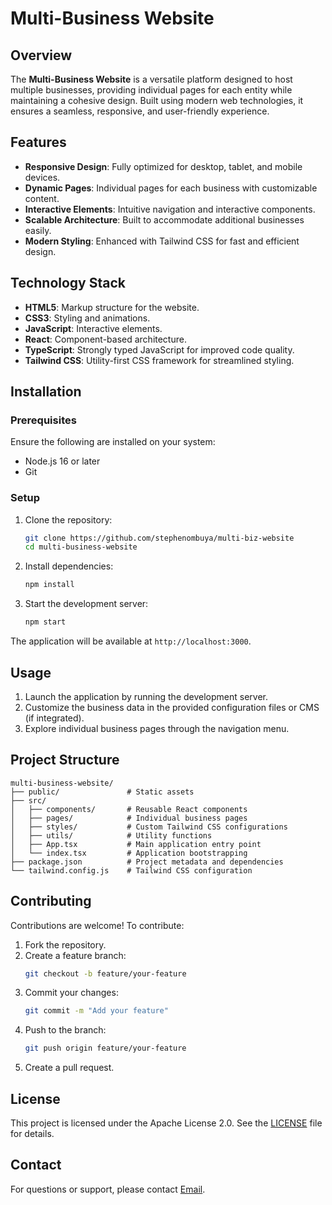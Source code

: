 # Multi-Business Website

## Overview
The **Multi-Business Website** is a versatile platform designed to host multiple businesses, providing individual pages for each entity while maintaining a cohesive design. Built using modern web technologies, it ensures a seamless, responsive, and user-friendly experience.

## Features
- **Responsive Design**: Fully optimized for desktop, tablet, and mobile devices.
- **Dynamic Pages**: Individual pages for each business with customizable content.
- **Interactive Elements**: Intuitive navigation and interactive components.
- **Scalable Architecture**: Built to accommodate additional businesses easily.
- **Modern Styling**: Enhanced with Tailwind CSS for fast and efficient design.

## Technology Stack
- **HTML5**: Markup structure for the website.
- **CSS3**: Styling and animations.
- **JavaScript**: Interactive elements.
- **React**: Component-based architecture.
- **TypeScript**: Strongly typed JavaScript for improved code quality.
- **Tailwind CSS**: Utility-first CSS framework for streamlined styling.

## Installation
### Prerequisites
Ensure the following are installed on your system:
- Node.js 16 or later
- Git

### Setup
1. Clone the repository:
   ```bash
   git clone https://github.com/stephenombuya/multi-biz-website
   cd multi-business-website
   ```
2. Install dependencies:
   ```bash
   npm install
   ```
3. Start the development server:
   ```bash
   npm start
   ```

The application will be available at `http://localhost:3000`.

## Usage
1. Launch the application by running the development server.
2. Customize the business data in the provided configuration files or CMS (if integrated).
3. Explore individual business pages through the navigation menu.

## Project Structure
```plaintext
multi-business-website/
├── public/               # Static assets
├── src/
│   ├── components/       # Reusable React components
│   ├── pages/            # Individual business pages
│   ├── styles/           # Custom Tailwind CSS configurations
│   ├── utils/            # Utility functions
│   ├── App.tsx           # Main application entry point
│   └── index.tsx         # Application bootstrapping
├── package.json          # Project metadata and dependencies
└── tailwind.config.js    # Tailwind CSS configuration
```

## Contributing
Contributions are welcome! To contribute:
1. Fork the repository.
2. Create a feature branch:
   ```bash
   git checkout -b feature/your-feature
   ```
3. Commit your changes:
   ```bash
   git commit -m "Add your feature"
   ```
4. Push to the branch:
   ```bash
   git push origin feature/your-feature
   ```
5. Create a pull request.

## License
This project is licensed under the Apache License 2.0. See the [LICENSE](LICENSE) file for details.

## Contact
For questions or support, please contact [Email](mailto:michiekaombuya@gmail.com).

